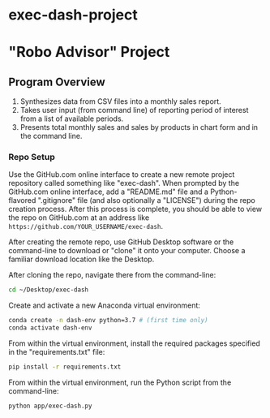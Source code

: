 # exec-dash-project

# "Robo Advisor" Project


## Program Overview

  1. Synthesizes data from CSV files into a monthly sales report.
  2. Takes user input (from command line) of reporting period of interest from a list of available periods.
  3. Presents total monthly sales and sales by products in chart form and in the command line.



### Repo Setup

Use the GitHub.com online interface to create a new remote project repository called something like "exec-dash". When prompted by the GitHub.com online interface, add a "README.md" file and a Python-flavored ".gitignore" file (and also optionally a "LICENSE") during the repo creation process. After this process is complete, you should be able to view the repo on GitHub.com at an address like `https://github.com/YOUR_USERNAME/exec-dash`.

After creating the remote repo, use GitHub Desktop software or the command-line to download or "clone" it onto your computer. Choose a familiar download location like the Desktop.

After cloning the repo, navigate there from the command-line:

```sh
cd ~/Desktop/exec-dash
```

Create and activate a new Anaconda virtual environment:

```sh
conda create -n dash-env python=3.7 # (first time only)
conda activate dash-env
```

From within the virtual environment, install the required packages specified in the "requirements.txt" file:

```sh
pip install -r requirements.txt
```

From within the virtual environment, run the Python script from the command-line:

```sh
python app/exec-dash.py
```
